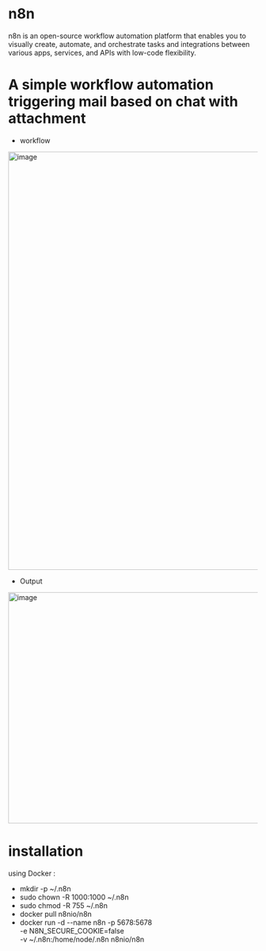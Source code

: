 # n8n
n8n is an open-source workflow automation platform that enables you to visually create, automate, and orchestrate tasks and integrations between various apps, services, and APIs with low-code flexibility.

# A simple workflow automation triggering mail based on chat with attachment
- workflow
<img width="1664" height="843" alt="image" src="https://github.com/user-attachments/assets/90297d14-2041-4b19-a8cc-9962eeb76e37" />

- Output 
<img width="2399" height="466" alt="image" src="https://github.com/user-attachments/assets/73848c9f-83f3-44e0-aa82-c8815ab311af" />


# installation 
using Docker : 
  - mkdir -p ~/.n8n
  - sudo chown -R 1000:1000 ~/.n8n
  - sudo chmod -R 755 ~/.n8n
  - docker pull n8nio/n8n
  - docker run -d --name n8n -p 5678:5678 \
  -e N8N_SECURE_COOKIE=false \
  -v ~/.n8n:/home/node/.n8n n8nio/n8n


